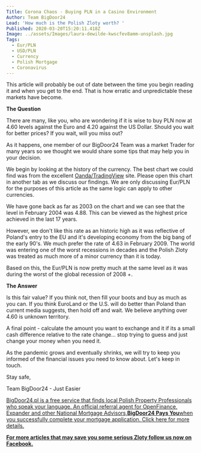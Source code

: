 ```yaml
---
Title: Corona Chaos - Buying PLN in a Casino Environment
Author: Team BigDoor24
Lead: 'How much is the Polish Zloty worth? '
Published: 2020-03-20T15:20:11.418Z
Image: ../assets/Images/laura-dewilde-kwscfev8amm-unsplash.jpg
Tags:
  - Eur/PLN
  - USD/PLN
  - Currency
  - Polish Mortgage
  - Coronavirus
---
```

This article will probably be out of date between the time you begin reading it and when you get to the end. That is how erratic and unpredictable these markets have become.

**The Question**

There are many, like you, who are wondering if it is wise to buy PLN now at 4.60 levels against the Euro and 4.20 against the US Dollar. Should you wait for better prices? If you wait, will you miss out?

As it happens, one member of our BigDoor24  Team was a market Trader for many years so we thought we would share some tips that may help you in your decision.

We begin by looking at the history of the currency. The best chart we could find was from the excellent [Oanda/TradingView](https://www.tradingview.com/symbols/EURPLN/) site. Please open this chart in another tab as we discuss our findings. We are only discussing Eur/PLN for the purposes of this article as the same logic can apply to other currencies.

We have gone back as far as 2003 on the chart and we can see that the level in February 2004 was 4.88. This can be viewed as the highest price achieved in the last 17 years.

However, we don't like this rate as an historic high as it was reflective of Poland's entry to the EU and it's developing economy from the big bang of the early 90's. We much prefer the rate of 4.63 in February 2009. The world was entering one of the worst recessions in decades and the Polish Zloty was treated as much more of a minor currency than it is today.

Based on this, the Eur/PLN is now pretty much at the same level as it was during the worst of the global recession of 2008 +.

**The Answer**

Is this fair value? If you think not, then fill your boots and buy as much as you can. If you think EuroLand or the U.S. will do better than Poland than current media suggests, then hold off and wait. We believe anything over 4.60 is unknown territory.

A final point - calculate the amount you want to exchange and it if its a small cash difference relative to the rate change... stop trying to guess and just change your money when you need it.

As the pandemic grows and eventually shrinks, we will try to keep you informed of the financial issues you need to know about. Let's keep in touch.

Stay safe,

Team BigDoor24 - Just Easier

[BigDoor24.pl is a free service that finds local Polish Property Professionals who speak your language. An official referral agent for OpenFinance, Expander and other National Mortgage Advisors,**BigDoor24 Pays You**when you successfully complete your mortgage application. Click here for more details.](https://bigdoor24.pl/)[](https://www.facebook.com/bigdoor24/)

**[For more articles that may save you some serious Zloty follow us now on Facebook.](https://www.facebook.com/bigdoor24/)**